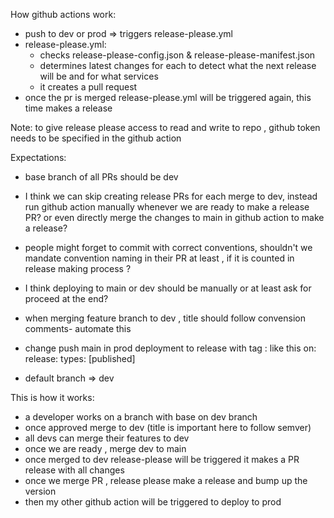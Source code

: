 How github actions work:

- push to dev or prod => triggers release-please.yml
- release-please.yml:
  - checks release-please-config.json & release-please-manifest.json
  - determines latest changes for each to detect what the next release will be and for what services
  - it creates a pull request
- once the pr is merged release-please.yml will be triggered again, this time makes a release

Note: to give release please access to read and write to repo , github token needs to be specified in the github action

Expectations:

- base branch of all PRs should be dev
- I think we can skip creating release PRs for each merge to dev, instead run github action manually whenever we are ready to make a release PR? or even directly merge the changes to main in github action to make a release?
- people might forget to commit with correct conventions, shouldn't we mandate convention naming in their PR at least , if it is counted in release making process ?
- I think deploying to main or dev should be manually or at least ask for proceed at the end?
- when merging feature branch to dev , title should follow convension comments- automate this
- change push main in prod deployment to release with tag : like this
  on:
  release:
  types: [published]

- default branch => dev

This is how it works:

- a developer works on a branch with base on dev branch
- once approved merge to dev (title is important here to follow semver)
- all devs can merge their features to dev
- once we are ready , merge dev to main
- once merged to dev release-please will be triggered it makes a PR release with all changes
- once we merge PR , release please make a release and bump up the version
- then my other github action will be triggered to deploy to prod
